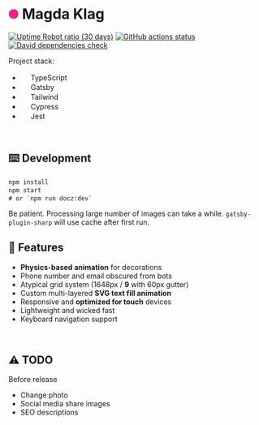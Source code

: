 # <img src="https://github.com/Tymek/klg/blob/master/src/images/icon.png" width=20 height=20/> Magda Klag

[![Uptime Robot ratio (30 days)](https://img.shields.io/uptimerobot/ratio/m786769186-976d1c00d57fc91b71fc6829?logo=Vercel&labelColor=111)](https://magdaklag.pl)
[![GitHub actions status](https://github.com/Tymek/klg/workflows/tests/badge.svg)](https://github.com/Tymek/klg/actions)
[![David dependencies check](https://img.shields.io/david/Tymek/klg?logo=RenovateBot)](https://github.com/Tymek/klg/blob/master/package.json)

Project stack:
  - <img src="https://simpleicons.org/icons/typescript.svg" width=16 height=16/> TypeScript
  - <img src="https://simpleicons.org/icons/gatsby.svg" width=16 height=16/> Gatsby
  - <img src="https://simpleicons.org/icons/tailwindcss.svg" width=16 height=16/> Tailwind
  - <img src="https://simpleicons.org/icons/cypress.svg" width=16 height=16/> Cypress
  - <img src="https://simpleicons.org/icons/jest.svg" width=16 height=16/> Jest
<br/>

## ⌨️ Development

```shell
npm install
npm start
# or `npm run docz:dev`
```
Be patient. Processing large number of images can take a while. `gatsby-plugin-sharp` will use cache after first run.
<br/>

## 🍒 Features
  - **Physics-based animation** for decorations
  - Phone number and email obscured from bots
  - Atypical grid system (1648px / **9** with 60px gutter)
  - Custom multi-layered **SVG text fill animation**
  - Responsive and **optimized for touch** devices
  - Lightweight and wicked fast
  - Keyboard navigation support
<br/>

## ⚠️ TODO
Before release
  - Change photo
  - Social media share images
  - SEO descriptions
<br/>
